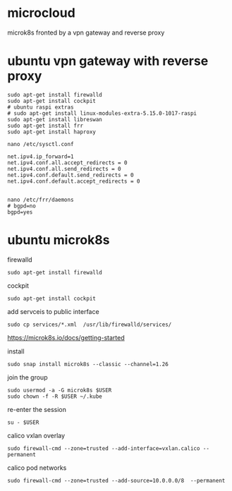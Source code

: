 # microcloud
microk8s fronted by a vpn gateway and reverse proxy

# ubuntu vpn gateway with reverse proxy
```
sudo apt-get install firewalld
sudo apt-get install cockpit
# ubuntu raspi extras
# sudo apt-get install linux-modules-extra-5.15.0-1017-raspi
sudo apt-get install libreswan
sudo apt-get install frr
sudo apt-get install haproxy

nano /etc/sysctl.conf

net.ipv4.ip_forward=1
net.ipv4.conf.all.accept_redirects = 0
net.ipv4.conf.all.send_redirects = 0
net.ipv4.conf.default.send_redirects = 0
net.ipv4.conf.default.accept_redirects = 0


nano /etc/frr/daemons 
# bgpd=no
bgpd=yes

```


# ubuntu microk8s

firewalld
```
sudo apt-get install firewalld
```
cockpit
```
sudo apt-get install cockpit
```
add servceis to public interface
```
sudo cp services/*.xml  /usr/lib/firewalld/services/ 
```
https://microk8s.io/docs/getting-started

install
```
sudo snap install microk8s --classic --channel=1.26
```
join the group
```
sudo usermod -a -G microk8s $USER
sudo chown -f -R $USER ~/.kube
```
re-enter the session
```
su - $USER
```
calico vxlan overlay
```
sudo firewall-cmd --zone=trusted --add-interface=vxlan.calico --permanent
```
calico pod networks
```
sudo firewall-cmd --zone=trusted --add-source=10.0.0.0/8  --permanent 

```
